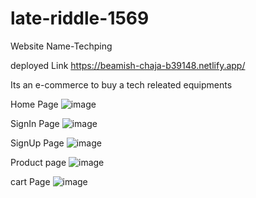 # late-riddle-1569
Website Name-Techping

deployed Link
https://beamish-chaja-b39148.netlify.app/

Its an e-commerce to buy a tech releated equipments

Home Page
![image](https://user-images.githubusercontent.com/121330309/221495857-187ce62a-7074-4782-ae2a-46ab3f83ed09.png)


SignIn Page
![image](https://user-images.githubusercontent.com/121330309/221496720-e44710d1-6621-4a2f-af95-020226234728.png)

SignUp Page
![image](https://user-images.githubusercontent.com/121330309/221496890-a40d6e79-f899-4a64-a6d4-8e1e48e70fb8.png)

Product page
![image](https://user-images.githubusercontent.com/121330309/221497104-886a4cf9-cc22-443b-88a8-818553f1ced7.png)

cart Page
![image](https://user-images.githubusercontent.com/121330309/221497274-03a08f5b-90eb-462d-8ef7-ff12966e3e9b.png)




